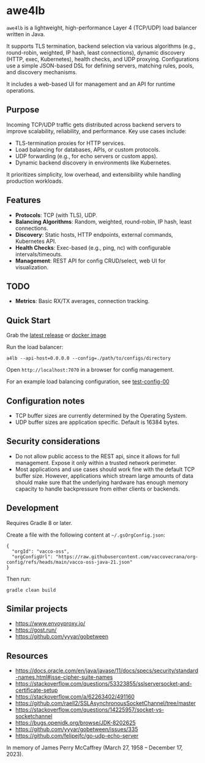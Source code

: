 # awe4lb

`awe4lb` is a lightweight, high-performance Layer 4 (TCP/UDP) load balancer written in Java.

It supports TLS termination, backend selection via various algorithms (e.g., round-robin, weighted, IP hash, least connections), dynamic discovery (HTTP, exec, Kubernetes), health checks, and UDP proxying. Configurations use a simple JSON-based DSL for defining servers, matching rules, pools, and discovery mechanisms.

It includes a web-based UI for management and an API for runtime operations.

## Purpose

Incoming TCP/UDP traffic gets distributed across backend servers to improve scalability, reliability, and performance. Key use cases include:

- TLS-termination proxies for HTTP services.
- Load balancing for databases, APIs, or custom protocols.
- UDP forwarding (e.g., for echo servers or custom apps).
- Dynamic backend discovery in environments like Kubernetes.

It prioritizes simplicity, low overhead, and extensibility while handling production workloads.

## Features

- **Protocols**: TCP (with TLS), UDP.
- **Balancing Algorithms**: Random, weighted, round-robin, IP hash, least connections.
- **Discovery**: Static hosts, HTTP endpoints, external commands, Kubernetes API.
- **Health Checks**: Exec-based (e.g., ping, nc) with configurable intervals/timeouts.
- **Management**: REST API for config CRUD/select, web UI for visualization.

## TODO

- **Metrics**: Basic RX/TX averages, connection tracking.

## Quick Start

Grab the [latest release](https://github.com/vaccovecrana/awe4lb/releases) or [docker image](https://github.com/vaccovecrana/awe4lb/pkgs/container/awe4lb)

Run the load balancer:
```
a4lb --api-host=0.0.0.0 --config=./path/to/configs/directory
```

Open `http://localhost:7070` in a browser for config management.

For an example load balancing configuration, see [test-config-00](./a4-test/src/test/resources/test-config-00.json)

## Configuration notes

- TCP buffer sizes are currently determined by the Operating System.
- UDP buffer sizes are application specific. Default is 16384 bytes.

## Security considerations

- Do not allow public access to the REST api, since it allows for full management. Expose it only within a trusted network perimeter.
- Most applications and use cases should work fine with the default TCP buffer size. However, applications which stream large amounts of data should make sure that the underlying hardware has enough memory capacity to handle backpressure from either clients or backends.

## Development

Requires Gradle 8 or later.

Create a file with the following content at `~/.gsOrgConfig.json`:

```
{
  "orgId": "vacco-oss",
  "orgConfigUrl": "https://raw.githubusercontent.com/vaccovecrana/org-config/refs/heads/main/vacco-oss-java-21.json"
}
```

Then run:

```
gradle clean build
```

## Similar projects

- https://www.envoyproxy.io/
- https://gost.run/
- https://github.com/yyyar/gobetween

## Resources

- https://docs.oracle.com/en/java/javase/11/docs/specs/security/standard-names.html#jsse-cipher-suite-names
- https://stackoverflow.com/questions/53323855/sslserversocket-and-certificate-setup
- https://stackoverflow.com/a/62263402/491160
- https://github.com/raell2/SSLAsynchronousSocketChannel/tree/master
- https://stackoverflow.com/questions/14225957/socket-vs-socketchannel
- https://bugs.openjdk.org/browse/JDK-8202625
- https://github.com/yyyar/gobetween/issues/335
- https://github.com/felipejfc/go-udp-echo-server

In memory of James Perry McCaffrey (March 27, 1958 – December 17, 2023).
